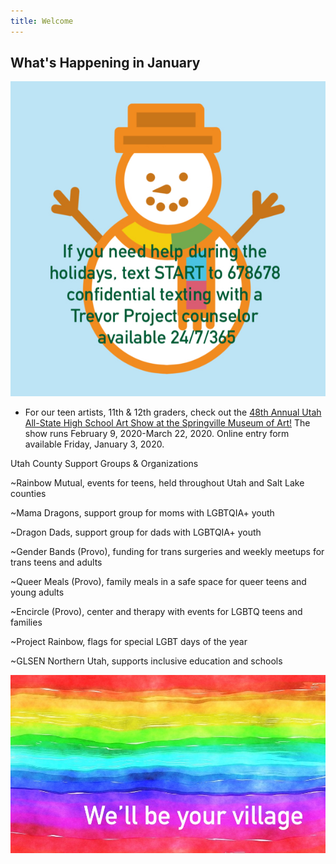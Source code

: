 ```yaml
---
title: Welcome
---
```

 
## What's Happening in January  

![holiday self care](files/holiday-self-care.jpg)

- For our teen artists, 11th & 12th graders, check out the [48th Annual Utah All-State High School Art Show at the Springville Museum of Art!](http://www.smofa.org/48th-high-school-art-show.php?fbclid=IwAR2dvRZwKAssmxs2dy1iTCgUC68VnJ3xFrk-sLDcx8uWzxbWj2_wAYlJ6Cs) The show runs February 9, 2020-March 22, 2020. Online entry form available Friday, January 3, 2020.

Utah County Support Groups & Organizations

~Rainbow Mutual, events for teens, held throughout Utah and Salt Lake counties

~Mama Dragons, support group for moms with LGBTQIA+ youth

~Dragon Dads, support group for dads with LGBTQIA+ youth

~Gender Bands (Provo), funding for trans surgeries and weekly meetups for trans teens and adults

~Queer Meals (Provo), family meals in a safe space for queer teens and young adults

~Encircle (Provo), center and therapy with events for LGBTQ teens and families

~Project Rainbow, flags for special LGBT days of the year

~GLSEN Northern Utah, supports inclusive education and schools

![we'll be your village](files/rainbow-banner.jpeg)


